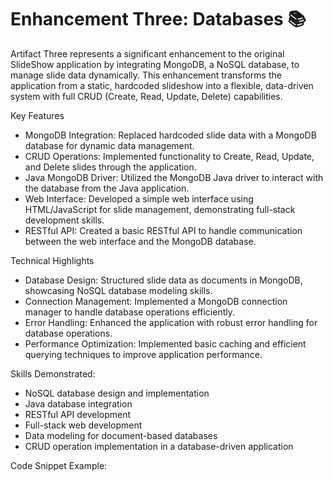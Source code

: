 # Enhancement Three: Databases :books:

Artifact Three represents a significant enhancement to the original SlideShow application by integrating MongoDB, a NoSQL database, to manage slide data dynamically. This enhancement transforms the application from a static, hardcoded slideshow into a flexible, data-driven system with full CRUD (Create, Read, Update, Delete) capabilities.

Key Features

- MongoDB Integration: Replaced hardcoded slide data with a MongoDB database for dynamic data management.
- CRUD Operations: Implemented functionality to Create, Read, Update, and Delete slides through the application.
- Java MongoDB Driver: Utilized the MongoDB Java driver to interact with the database from the Java application.
- Web Interface: Developed a simple web interface using HTML/JavaScript for slide management, demonstrating full-stack development skills.
- RESTful API: Created a basic RESTful API to handle communication between the web interface and the MongoDB database.

Technical Highlights

- Database Design: Structured slide data as documents in MongoDB, showcasing NoSQL database modeling skills.
- Connection Management: Implemented a MongoDB connection manager to handle database operations efficiently.
- Error Handling: Enhanced the application with robust error handling for database operations.
- Performance Optimization: Implemented basic caching and efficient querying techniques to improve application performance.

Skills Demonstrated:

- NoSQL database design and implementation
- Java database integration
- RESTful API development
- Full-stack web development
- Data modeling for document-based databases
- CRUD operation implementation in a database-driven application

Code Snippet Example:

